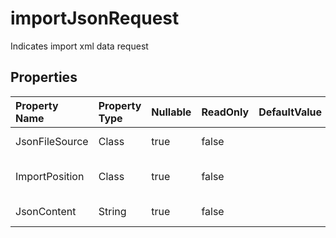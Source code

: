 # **importJsonRequest**

Indicates import xml data request 

## **Properties**

| Property Name | Property Type | Nullable |  ReadOnly | DefaultValue | Description | 
| :- | :- | :- |:- |  :- | :- |
|JsonFileSource|Class|true|false |  |Json file source|
|ImportPosition|Class|true|false |  |Import position description.|
|JsonContent|String|true|false |  |Base64String default is null|

